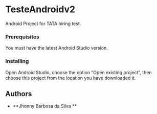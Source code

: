 
# TesteAndroidv2

Android Project for TATA hiring test.

### Prerequisites

You must have the latest Android Studio version. 

### Installing

Open Android Studio, choose the option “Open existing project”, then choose this project
from the location you have downloaded it.

## Authors

* **Jhonny Barbosa da Silva ** 
